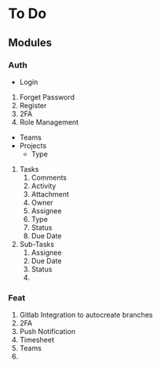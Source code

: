 # To Do 

## Modules

### Auth
- Login

1. Forget Password
2. Register
3. 2FA
4. Role Management

- Teams
- Projects
  - Type
1. Tasks
   1. Comments
   2. Activity
   3. Attachment
   4. Owner
   5. Assignee
   6. Type
   7. Status
   8. Due Date
2. Sub-Tasks
   1. Assignee
   2. Due Date
   3. Status
   4. 

### Feat

1. Gitlab Integration to autocreate branches
2. 2FA
3. Push Notification
4. Timesheet
5. Teams
6. 
